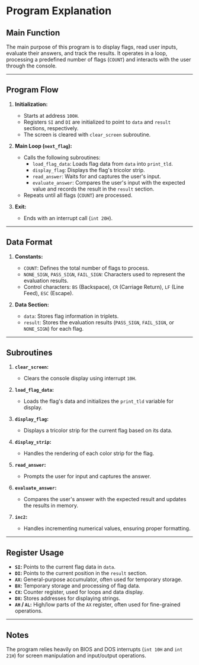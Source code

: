 # Program Explanation

## Main Function
The main purpose of this program is to display flags, read user inputs, evaluate their answers, and track the results. It operates in a loop, processing a predefined number of flags (`COUNT`) and interacts with the user through the console.

---

## Program Flow
1. **Initialization:**
   - Starts at address `100H`.
   - Registers `SI` and `DI` are initialized to point to `data` and `result` sections, respectively.
   - The screen is cleared with `clear_screen` subroutine.

2. **Main Loop (`next_flag`):**
   - Calls the following subroutines:
     - `load_flag_data`: Loads flag data from `data` into `print_tld`.
     - `display_flag`: Displays the flag's tricolor strip.
     - `read_answer`: Waits for and captures the user's input.
     - `evaluate_answer`: Compares the user's input with the expected value and records the result in the `result` section.
   - Repeats until all flags (`COUNT`) are processed.

3. **Exit:**
   - Ends with an interrupt call (`int 20H`).

---

## Data Format
1. **Constants:**
   - `COUNT`: Defines the total number of flags to process.
   - `NONE_SIGN`, `PASS_SIGN`, `FAIL_SIGN`: Characters used to represent the evaluation results.
   - Control characters: `BS` (Backspace), `CR` (Carriage Return), `LF` (Line Feed), `ESC` (Escape).

2. **Data Section:**
   - `data`: Stores flag information in triplets.
   - `result`: Stores the evaluation results (`PASS_SIGN`, `FAIL_SIGN`, or `NONE_SIGN`) for each flag.

---

## Subroutines
1. **`clear_screen`:**
   - Clears the console display using interrupt `10H`.

2. **`load_flag_data`:**
   - Loads the flag's data and initializes the `print_tld` variable for display.

3. **`display_flag`:**
   - Displays a tricolor strip for the current flag based on its data.

4. **`display_strip`:**
   - Handles the rendering of each color strip for the flag.

5. **`read_answer`:**
   - Prompts the user for input and captures the answer.

6. **`evaluate_answer`:**
   - Compares the user's answer with the expected result and updates the results in memory.

7. **`inc2`:**
   - Handles incrementing numerical values, ensuring proper formatting.

---

## Register Usage
- **`SI`:** Points to the current flag data in `data`.
- **`DI`:** Points to the current position in the `result` section.
- **`AX`:** General-purpose accumulator, often used for temporary storage.
- **`BX`:** Temporary storage and processing of flag data.
- **`CX`:** Counter register, used for loops and data display.
- **`DX`:** Stores addresses for displaying strings.
- **`AH` / `AL`:** High/low parts of the `AX` register, often used for fine-grained operations.

---

## Notes
The program relies heavily on BIOS and DOS interrupts (`int 10H` and `int 21H`) for screen manipulation and input/output operations.

